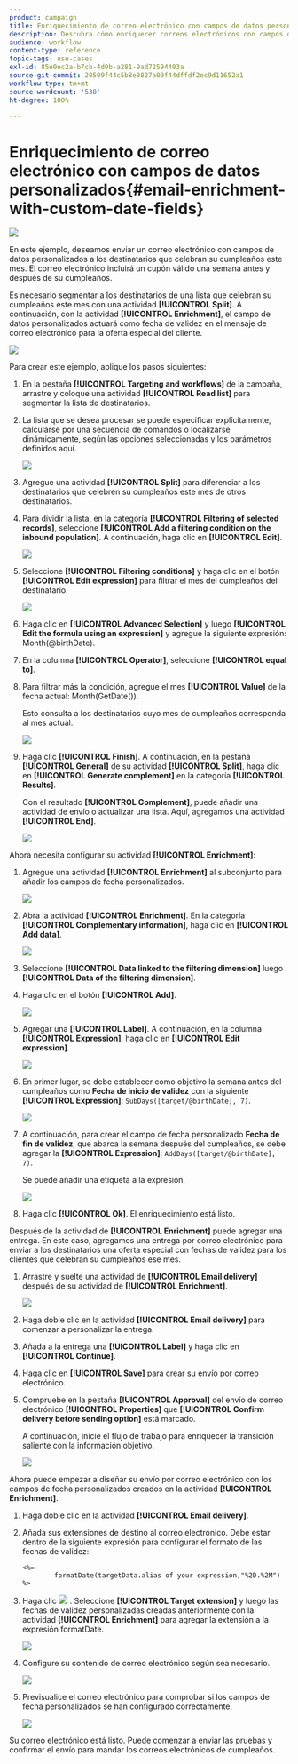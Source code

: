 ```yaml
---
product: campaign
title: Enriquecimiento de correo electrónico con campos de datos personalizados
description: Descubra cómo enriquecer correos electrónicos con campos de datos personalizados
audience: workflow
content-type: reference
topic-tags: use-cases
exl-id: 85e0ec2a-b7cb-4d0b-a281-9ad72594403a
source-git-commit: 20509f44c5b8e0827a09f44dffdf2ec9d11652a1
workflow-type: tm+mt
source-wordcount: '538'
ht-degree: 100%

---
```


# Enriquecimiento de correo electrónico con campos de datos personalizados{#email-enrichment-with-custom-date-fields}

![](../../assets/common.svg)

En este ejemplo, deseamos enviar un correo electrónico con campos de datos personalizados a los destinatarios que celebran su cumpleaños este mes. El correo electrónico incluirá un cupón válido una semana antes y después de su cumpleaños.

Es necesario segmentar a los destinatarios de una lista que celebran su cumpleaños este mes con una actividad **[!UICONTROL Split]**. A continuación, con la actividad **[!UICONTROL Enrichment]**, el campo de datos personalizados actuará como fecha de validez en el mensaje de correo electrónico para la oferta especial del cliente.

![](assets/uc_enrichment.png)

Para crear este ejemplo, aplique los pasos siguientes:

1. En la pestaña **[!UICONTROL Targeting and workflows]** de la campaña, arrastre y coloque una actividad **[!UICONTROL Read list]** para segmentar la lista de destinatarios.
1. La lista que se desea procesar se puede especificar explícitamente, calcularse por una secuencia de comandos o localizarse dinámicamente, según las opciones seleccionadas y los parámetros definidos aquí.

   ![](assets/uc_enrichment_1.png)

1. Agregue una actividad **[!UICONTROL Split]** para diferenciar a los destinatarios que celebren su cumpleaños este mes de otros destinatarios.
1. Para dividir la lista, en la categoría **[!UICONTROL Filtering of selected records]**, seleccione **[!UICONTROL Add a filtering condition on the inbound population]**. A continuación, haga clic en **[!UICONTROL Edit]**.

   ![](assets/uc_enrichment_2.png)

1. Seleccione **[!UICONTROL Filtering conditions]** y haga clic en el botón **[!UICONTROL Edit expression]** para filtrar el mes del cumpleaños del destinatario.

   ![](assets/uc_enrichment_3.png)

1. Haga clic en **[!UICONTROL Advanced Selection]** y luego **[!UICONTROL Edit the formula using an expression]** y agregue la siguiente expresión: Month(@birthDate).
1. En la columna **[!UICONTROL Operator]**, seleccione **[!UICONTROL equal to]**.
1. Para filtrar más la condición, agregue el mes **[!UICONTROL Value]** de la fecha actual: Month(GetDate()).

   Esto consulta a los destinatarios cuyo mes de cumpleaños corresponda al mes actual.

   ![](assets/uc_enrichment_4.png)

1. Haga clic **[!UICONTROL Finish]**. A continuación, en la pestaña **[!UICONTROL General]** de su actividad **[!UICONTROL Split]**, haga clic en **[!UICONTROL Generate complement]** en la categoría **[!UICONTROL Results]**.

   Con el resultado **[!UICONTROL Complement]**, puede añadir una actividad de envío o actualizar una lista. Aquí, agregamos una actividad **[!UICONTROL End]**.

   ![](assets/uc_enrichment_6.png)

Ahora necesita configurar su actividad **[!UICONTROL Enrichment]**:

1. Agregue una actividad **[!UICONTROL Enrichment]** al subconjunto para añadir los campos de fecha personalizados.

   ![](assets/uc_enrichment_7.png)

1. Abra la actividad **[!UICONTROL Enrichment]**. En la categoría **[!UICONTROL Complementary information]**, haga clic en **[!UICONTROL Add data]**.

   ![](assets/uc_enrichment_8.png)

1. Seleccione **[!UICONTROL Data linked to the filtering dimension]** luego **[!UICONTROL Data of the filtering dimension]**.
1. Haga clic en el botón **[!UICONTROL Add]**.

   ![](assets/uc_enrichment_9.png)

1. Agregar una **[!UICONTROL Label]**. A continuación, en la columna **[!UICONTROL Expression]**, haga clic en **[!UICONTROL Edit expression]**.

   ![](assets/uc_enrichment_10.png)

1. En primer lugar, se debe establecer como objetivo la semana antes del cumpleaños como **Fecha de inicio de validez** con la siguiente **[!UICONTROL Expression]**: `SubDays([target/@birthDate], 7)`.

   ![](assets/uc_enrichment_11.png)

1. A continuación, para crear el campo de fecha personalizado **Fecha de fin de validez**, que abarca la semana después del cumpleaños, se debe agregar la **[!UICONTROL Expression]**: `AddDays([target/@birthDate], 7)`.

   Se puede añadir una etiqueta a la expresión.

   ![](assets/uc_enrichment_12.png)

1. Haga clic **[!UICONTROL Ok]**. El enriquecimiento está listo.

Después de la actividad de **[!UICONTROL Enrichment]** puede agregar una entrega. En este caso, agregamos una entrega por correo electrónico para enviar a los destinatarios una oferta especial con fechas de validez para los clientes que celebran su cumpleaños ese mes.

1. Arrastre y suelte una actividad de **[!UICONTROL Email delivery]** después de su actividad de **[!UICONTROL Enrichment]**.

   ![](assets/uc_enrichment_15.png)

1. Haga doble clic en la actividad **[!UICONTROL Email delivery]** para comenzar a personalizar la entrega.
1. Añada a la entrega una **[!UICONTROL Label]** y haga clic en **[!UICONTROL Continue]**.
1. Haga clic en **[!UICONTROL Save]** para crear su envío por correo electrónico.
1. Compruebe en la pestaña **[!UICONTROL Approval]** del envío de correo electrónico **[!UICONTROL Properties]** que **[!UICONTROL Confirm delivery before sending option]** está marcado.

   A continuación, inicie el flujo de trabajo para enriquecer la transición saliente con la información objetivo.

   ![](assets/uc_enrichment_18.png)

Ahora puede empezar a diseñar su envío por correo electrónico con los campos de fecha personalizados creados en la actividad **[!UICONTROL Enrichment]**.

1. Haga doble clic en la actividad **[!UICONTROL Email delivery]**.
1. Añada sus extensiones de destino al correo electrónico. Debe estar dentro de la siguiente expresión para configurar el formato de las fechas de validez:

   ```
   <%=
           formatDate(targetData.alias of your expression,"%2D.%2M")  %>
   ```

1. Haga clic ![](assets/uc_enrichment_16.png) . Seleccione **[!UICONTROL Target extension]** y luego las fechas de validez personalizadas creadas anteriormente con la actividad **[!UICONTROL Enrichment]** para agregar la extensión a la expresión formatDate.

   ![](assets/uc_enrichment_19.png)

1. Configure su contenido de correo electrónico según sea necesario.

   ![](assets/uc_enrichment_17.png)

1. Previsualice el correo electrónico para comprobar si los campos de fecha personalizados se han configurado correctamente.

   ![](assets/uc_enrichment_20.png)

Su correo electrónico está listo. Puede comenzar a enviar las pruebas y confirmar el envío para mandar los correos electrónicos de cumpleaños.
